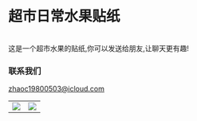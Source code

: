 # 超市日常水果贴纸

<table align="center" border="0">

<tr>
<td> <img src="https://ovwvzu.github.io/mallstickers/1.png"> </td>
<td> <img src="https://ovwvzu.github.io/mallstickers/2.png"> </td>
</tr>

<tr>

</tr>


<br>
这是一个超市水果的贴纸,你可以发送给朋友,让聊天更有趣!
<br>



### 联系我们
zhaoc19800503@icloud.com
